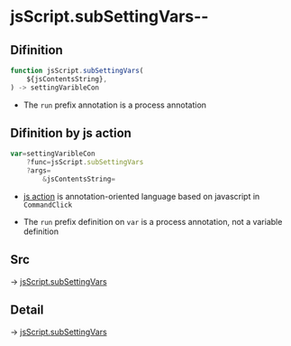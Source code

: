 # jsScript.subSettingVars--

## Difinition

```js.js
function jsScript.subSettingVars(
	${jsContentsString},
) -> settingVaribleCon
```

- The `run` prefix annotation is a process annotation


## Difinition by js action

```js.js
var=settingVaribleCon
	?func=jsScript.subSettingVars
	?args=
		&jsContentsString=
```

- [js action](#) is annotation-oriented language based on javascript in `CommandClick`

- The `run` prefix definition on `var` is a process annotation, not a variable definition

## Src

-> [jsScript.subSettingVars](https://github.com/puutaro/CommandClick/blob/master/app/src/main/java/com/puutaro/commandclick/fragment_lib/terminal_fragment/js_interface/edit/JsScript.kt#L67)

## Detail

-> [jsScript.subSettingVars](https://github.com/puutaro/CommandClick/blob/master/md/developer/js_interface/details/edit/JsScript/subSettingVars.md)

